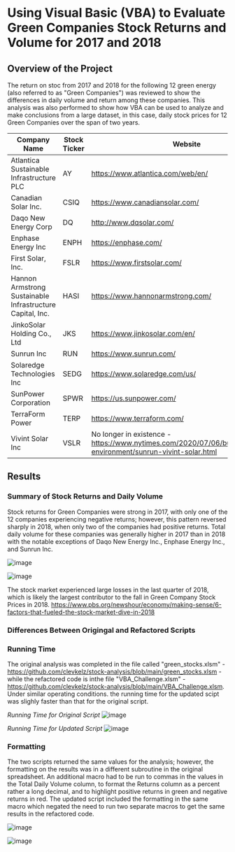 # Using Visual Basic (VBA) to Evaluate Green Companies Stock Returns and Volume for 2017 and 2018
## Overview of the Project
The return on stoc from 2017 and 2018 for the following 12 green energy (also referred to as "Green Companies") was reviewed to show the differences in daily volume and return among these companies.  This analysis was also performed to show how VBA can be used to analyze and make conclusions from a large dataset, in this case, daily stock prices for 12 Green Companies over the span of two years.

|Company Name|Stock Ticker|Website|
|----|-----|-----|
|Atlantica Sustainable Infrastructure PLC|AY|https://www.atlantica.com/web/en/|
|Canadian Solar Inc.|CSIQ|https://www.canadiansolar.com/|
|Daqo New Energy Corp|DQ|http://www.dqsolar.com/|
|Enphase Energy Inc|ENPH|https://enphase.com/|
|First Solar, Inc.|FSLR|https://www.firstsolar.com/|
|Hannon Armstrong Sustainable Infrastructure Capital, Inc.|HASI|https://www.hannonarmstrong.com/|
|JinkoSolar Holding Co., Ltd|JKS|https://www.jinkosolar.com/en/|
|Sunrun Inc|RUN|https://www.sunrun.com/|
|Solaredge Technologies Inc|SEDG|https://www.solaredge.com/us/|
|SunPower Corporation|SPWR|https://us.sunpower.com/|
|TerraForm Power|TERP|https://www.terraform.com/|
|Vivint Solar Inc|VSLR|No longer in existence - https://www.nytimes.com/2020/07/06/business/energy-environment/sunrun-vivint-solar.html|

## Results
### Summary of Stock Returns and Daily Volume
Stock returns for Green Companies were strong in 2017, with only one of the 12 companies experiencing negative returns; however, this pattern reversed sharply in 2018, when only two of the companies had positive returns.  Total daily volume for these companies was generally higher in 2017 than in 2018 with the notable exceptions of Daqo New Energy Inc., Enphase Energy Inc., and Sunrun Inc. 

![image](https://user-images.githubusercontent.com/106293233/174418906-99ce9090-668c-4ef5-9861-a5749fb54a1d.png)

![image](https://user-images.githubusercontent.com/106293233/174418951-9e3b4b9f-5d62-4d2f-b93a-fd9c53c6c172.png)

The stock market experienced large losses in the last quarter of 2018, which is likely the largest contributor to the fall in Green Company Stock Prices in 2018.  https://www.pbs.org/newshour/economy/making-sense/6-factors-that-fueled-the-stock-market-dive-in-2018

### Differences Between Origingal and Refactored Scripts

### Running Time
The original analysis was completed in the file called "green_stocks.xlsm" - https://github.com/clevkelz/stock-analysis/blob/main/green_stocks.xlsm - while the refactored code is inthe file "VBA_Challenge.xlsm" - https://github.com/clevkelz/stock-analysis/blob/main/VBA_Challenge.xlsm.  Under similar operating conditions.   the running time for the updated scipt was slighly faster than that for the original script.  

_Running Time for Original Script_
![image](https://user-images.githubusercontent.com/106293233/174420050-8828169f-96a6-46e8-aa6d-d4eb352029d5.png)

_Running Time for Updated Script_
![image](https://user-images.githubusercontent.com/106293233/174420216-a1474c3e-ee72-4cef-8585-8992c43deff6.png)

### Formatting
The two scripts returned the same values for the analysis; however, the formatting on the results was in a different subroutine in the original spreadsheet.  An additional macro had to be run to commas in the values in the Total Daily Volume column, to format the Returns column as a percent rather a long decimal, and to highlight positive returns in green and negative returns in red.  The updated script included the formatting in the same macro which negated the need to run two separate macros to get the same results in the refactored code.  

![image](https://user-images.githubusercontent.com/106293233/174420923-cc332a90-2190-4440-a9ec-8c9df7600be7.png)

![image](https://user-images.githubusercontent.com/106293233/174421094-3f8c5d07-62fb-425b-8dac-ed803885010b.png)









